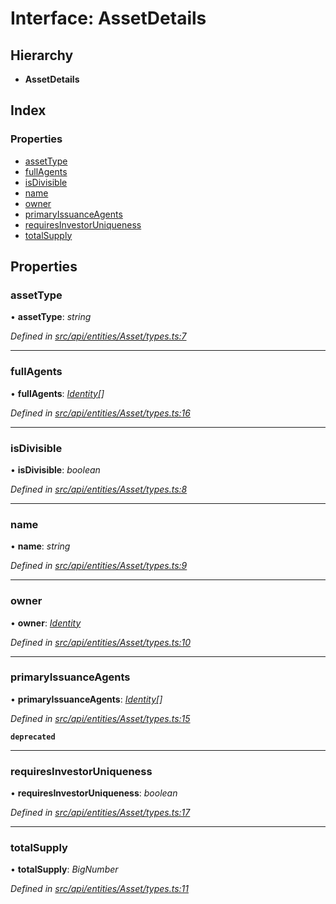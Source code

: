 # Interface: AssetDetails

## Hierarchy

* **AssetDetails**

## Index

### Properties

* [assetType](assetdetails.md#assettype)
* [fullAgents](assetdetails.md#fullagents)
* [isDivisible](assetdetails.md#isdivisible)
* [name](assetdetails.md#name)
* [owner](assetdetails.md#owner)
* [primaryIssuanceAgents](assetdetails.md#primaryissuanceagents)
* [requiresInvestorUniqueness](assetdetails.md#requiresinvestoruniqueness)
* [totalSupply](assetdetails.md#totalsupply)

## Properties

###  assetType

• **assetType**: *string*

*Defined in [src/api/entities/Asset/types.ts:7](https://github.com/PolymathNetwork/polymesh-sdk/blob/4f2fd432/src/api/entities/Asset/types.ts#L7)*

___

###  fullAgents

• **fullAgents**: *[Identity](../classes/identity.md)[]*

*Defined in [src/api/entities/Asset/types.ts:16](https://github.com/PolymathNetwork/polymesh-sdk/blob/4f2fd432/src/api/entities/Asset/types.ts#L16)*

___

###  isDivisible

• **isDivisible**: *boolean*

*Defined in [src/api/entities/Asset/types.ts:8](https://github.com/PolymathNetwork/polymesh-sdk/blob/4f2fd432/src/api/entities/Asset/types.ts#L8)*

___

###  name

• **name**: *string*

*Defined in [src/api/entities/Asset/types.ts:9](https://github.com/PolymathNetwork/polymesh-sdk/blob/4f2fd432/src/api/entities/Asset/types.ts#L9)*

___

###  owner

• **owner**: *[Identity](../classes/identity.md)*

*Defined in [src/api/entities/Asset/types.ts:10](https://github.com/PolymathNetwork/polymesh-sdk/blob/4f2fd432/src/api/entities/Asset/types.ts#L10)*

___

###  primaryIssuanceAgents

• **primaryIssuanceAgents**: *[Identity](../classes/identity.md)[]*

*Defined in [src/api/entities/Asset/types.ts:15](https://github.com/PolymathNetwork/polymesh-sdk/blob/4f2fd432/src/api/entities/Asset/types.ts#L15)*

**`deprecated`** 

___

###  requiresInvestorUniqueness

• **requiresInvestorUniqueness**: *boolean*

*Defined in [src/api/entities/Asset/types.ts:17](https://github.com/PolymathNetwork/polymesh-sdk/blob/4f2fd432/src/api/entities/Asset/types.ts#L17)*

___

###  totalSupply

• **totalSupply**: *BigNumber*

*Defined in [src/api/entities/Asset/types.ts:11](https://github.com/PolymathNetwork/polymesh-sdk/blob/4f2fd432/src/api/entities/Asset/types.ts#L11)*
